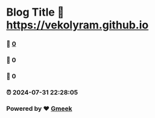 # Blog Title :link: https://vekolyram.github.io 
### :page_facing_up: [0](https://vekolyram.github.io/tag.html) 
### :speech_balloon: 0 
### :hibiscus: 0 
### :alarm_clock: 2024-07-31 22:28:05 
### Powered by :heart: [Gmeek](https://github.com/Meekdai/Gmeek)
